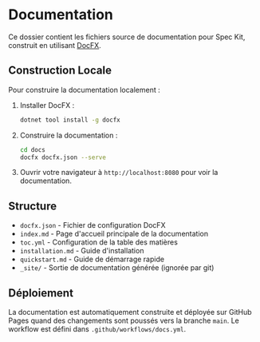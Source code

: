 # Documentation

Ce dossier contient les fichiers source de documentation pour Spec Kit, construit en utilisant [DocFX](https://dotnet.github.io/docfx/).

## Construction Locale

Pour construire la documentation localement :

1. Installer DocFX :
   ```bash
   dotnet tool install -g docfx
   ```

2. Construire la documentation :
   ```bash
   cd docs
   docfx docfx.json --serve
   ```

3. Ouvrir votre navigateur à `http://localhost:8080` pour voir la documentation.

## Structure

- `docfx.json` - Fichier de configuration DocFX
- `index.md` - Page d'accueil principale de la documentation
- `toc.yml` - Configuration de la table des matières
- `installation.md` - Guide d'installation
- `quickstart.md` - Guide de démarrage rapide
- `_site/` - Sortie de documentation générée (ignorée par git)

## Déploiement

La documentation est automatiquement construite et déployée sur GitHub Pages quand des changements sont poussés vers la branche `main`. Le workflow est défini dans `.github/workflows/docs.yml`.
